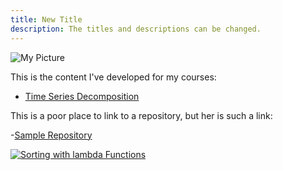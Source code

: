 ```yaml
---
title: New Title
description: The titles and descriptions can be changed.
---
```


![My Picture](/pics/pareto.jpg)

This is the content I've developed for my courses:

- [Time Series Decomposition](/timeseries/index.md)

This is a poor place to link to a repository, but her is such a link:

-[Sample Repository](https://github.com/kcouther/sample1)

[![Sorting with lambda Functions](https://img.youtube.com/vi/UmUiu59e17Q/0.jpg)](http://www.youtube.com/watch?v=UmUiu59e17Q)
